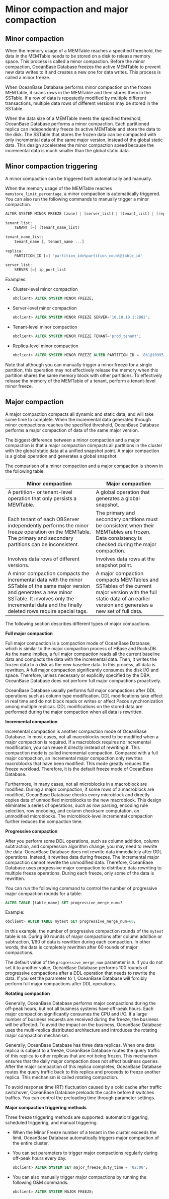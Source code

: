 Minor compaction and major compaction 
==========================================================



Minor compaction 
-------------------------------------

When the memory usage of a MEMTable reaches a specified threshold, the data in the MEMTable needs to be stored on a disk to release memory space. This process is called a minor compaction. Before the minor compaction, OceanBase Database freezes the active MEMTable to prevent new data writes to it and creates a new one for data writes. This process is called a minor freeze. 

When OceanBase Database performs minor compaction on the frozen MEMTable, it scans rows in the MEMTable and then stores them in the SSTable. If a row of data is repeatedly modified by multiple different transactions, multiple data rows of different versions may be stored in the SSTable. 

When the data size of a MEMTable meets the specified threshold, OceanBase Database performs a minor compaction. Each partitioned replica can independently freeze its active MEMTable and store the data to the disk. The SSTable that stores the frozen data can be compacted with only incremental data of the same major version, instead of the global static data. This design accelerates the minor compaction speed because the incremental data is much smaller than the global static data.

Minor compaction triggering 
------------------------------------

A minor compaction can be triggered both automatically and manually. 

When the memory usage of the MEMTable reaches `memstore_limit_percentage`, a minor compaction is automatically triggered. You can also run the following commands to manually trigger a minor compaction. 

```javascript
ALTER SYSTEM MINOR FREEZE [zone] | [server_list] | [tenant_list] | [replica]
 
tenant_list:
    TENANT [=] (tenant_name_list)
 
tenant_name_list:
    tenant_name [, tenant_name ...]
 
replica:
    PARTITION_ID [=] 'partition_idx%partition_count@table_id'
 
server_list:
    SERVER [=] ip_port_list
```



Examples:

* Cluster-level minor compaction

  ```sql
  obclient> ALTER SYSTEM MINOR FREEZE;
  ```

  

* Server-level minor compaction

  ```sql
  obclient> ALTER SYSTEM MINOR FREEZE SERVER='10.10.10.1:2882';
  ```

  

* Tenant-level minor compaction

  ```sql
  obclient> ALTER SYSTEM MINOR FREEZE TENANT='prod_tenant';
  ```

  

* Replica-level minor compaction

  ```sql
  obclient> ALTER SYSTEM MINOR FREEZE ALTER PARTITION_ID = '8%1@1099511627933';
  ```

  




Note that although you can manually trigger a minor freeze for a single partition, this operation may not effectively release the memory when this partition shares the same memory block with other partitions. To effectively release the memory of the MEMTable of a tenant, perform a tenant-level minor freeze. 

Major compaction 
-------------------------------------

A major compaction compacts all dynamic and static data, and will take some time to complete. When the incremental data generated through minor compactions reaches the specified threshold, OceanBase Database performs a major compaction of data of the same major version. 

The biggest difference between a minor compaction and a major compaction is that a major compaction compacts all partitions in the cluster with the global static data at a unified snapshot point. A major compaction is a global operation and generates a global snapshot. 

The comparison of a minor compaction and a major compaction is shown in the following table.


|                                                                                                       Minor compaction                                                                                                        |                                                                         **Major** compaction                                                                          |
|-------------------------------------------------------------------------------------------------------------------------------------------------------------------------------------------------------------------------------|-----------------------------------------------------------------------------------------------------------------------------------------------------------------------|
| A partition- or tenant-level operation that only persists a MEMTable.                                                                                                                                                         | A global operation that generates a global snapshot.                                                                                                                  |
| Each tenant of each OBServer independently performs the minor freeze operation on the MEMTable. The primary and secondary partitions can be inconsistent.                                                                     | The primary and secondary partitions must be consistent when their MEMTables are frozen. Data consistency is checked during the major compaction.                     |
| Involves data rows of different versions.                                                                                                                                                                                     | Involves data rows at the snapshot point.                                                                                                                             |
| A minor compaction compacts the incremental data with the minor SSTable of the same major version and generates a new minor SSTable. It involves only the incremental data and the finally deleted rows require special tags. | A major compaction compacts MEMTables and SSTables of the current major version with the full static data of an earlier version and generates a new set of full data. |



The following section describes different types of major compactions. 

**Full major compaction** 

Full major compaction is a compaction mode of OceanBase Database, which is similar to the major compaction process of HBase and RocksDB. As the name implies, a full major compaction reads all the current baseline data and compacts the data with the incremental data. Then, it writes the frozen data to a disk as the new baseline data. In this process, all data is rewritten. A full major compaction significantly consumes the disk I/O and space. Therefore, unless necessary or explicitly specified by the DBA, OceanBase Database does not perform full major compactions proactively. 

OceanBase Database usually performs full major compactions after DDL operations such as column type modification. DDL modifications take effect in real time and do not block reads or writes or affect Paxos synchronization among multiple replicas. DDL modifications on the stored data are performed during the major compaction when all data is rewritten. 

**Incremental compaction** 

Incremental compaction is another compaction mode of OceanBase Database. In most cases, not all macroblocks need to be modified when a major compaction is required. If a macroblock requires no incremental modification, you can reuse it directly instead of rewriting it. This compaction mode is called incremental compaction. Compared with a full major compaction, an Incremental major compaction only rewrites macroblocks that have been modified. This mode greatly reduces the freeze workload. Therefore, it is the default freeze mode of OceanBase Database. 

Furthermore, in many cases, not all microblocks in a macroblock are modified. During a major compaction, if some rows of a macroblock are modified, OceanBase Database checks every microblock and directly copies data of unmodified microblocks to the new macroblock. This design eliminates a series of operations, such as row parsing, encoding rule selection, row encoding, and column checksum computation, on unmodified microblocks. The microblock-level incremental compaction further reduces the compaction time. 

**Progressive compaction** 

After you perform some DDL operations, such as column addition, column subtraction, and compression algorithm change, you may need to rewrite the data. OceanBase Database does not rewrite data immediately after DDL operations. Instead, it rewrites data during freezes. The Incremental major compaction cannot rewrite the unmodified data. Therefore, OceanBase Database uses progressive major compaction to distribute data rewriting to multiple freeze operations. During each freeze, only some of the data is rewritten. 

You can run the following command to control the number of progressive major compaction rounds for a table:

```sql
ALTER TABLE [table_name] SET progressive_merge_num=?
```



Example:

```sql
obclient> ALTER TABLE mytest SET progressive_merge_num=60;
```



In this example, the number of progressive compaction rounds of the `mytest` table is `60`. During 60 rounds of major compactions after column addition or subtraction, 1/60 of data is rewritten during each compaction. In other words, the data is completely rewritten after 60 rounds of major compactions. 

The default value of the `progressive_merge_num` parameter is `0`. If you do not set it to another value, OceanBase Database performs 100 rounds of progressive compactions after a DDL operation that needs to rewrite the data. If you set the parameter to 1, OceanBase Database will forcibly perform full major compactions after DDL operations. 

**Rotating compaction** 

Generally, OceanBase Database performs major compactions during the off-peak hours, but not all business systems have off-peak hours. Each major compaction significantly consumes the CPU and I/O. If a large number of business requests are received during the freeze, the business will be affected. To avoid the impact on the business, OceanBase Database uses the multi-replica distributed architecture and introduces the rotating major compaction mechanism. 

Generally, OceanBase Database has three data replicas. When one data replica is subject to a freeze, OceanBase Database routes the query traffic of this replica to other replicas that are not being frozen. This mechanism ensures that the daily major compaction does not affect business queries. After the major compaction of this replica completes, OceanBase Database routes the query traffic back to this replica and proceeds to freeze another replica. This mechanism is called rotating compaction. 

To avoid response time (RT) fluctuation caused by a cold cache after traffic switchover, OceanBase Database preloads the cache before it switches traffics. You can control the preloading time through parameter settings. 

**Major compaction triggering methods** 

Three freeze triggering methods are supported: automatic triggering, scheduled triggering, and manual triggering. 

* When the Minor Freeze number of a tenant in the cluster exceeds the limit, OceanBase Database automatically triggers major compaction of the entire cluster.

  

* You can set parameters to trigger major compactions regularly during off-peak hours every day. 

  ```sql
  obclient> ALTER SYSTEM SET major_freeze_duty_time = '02:00';
  ```

  

* You can also manually trigger major compactions by running the following O\&M commands. 

  ```sql
  obclient> ALTER SYSTEM MAJOR FREEZE;
  ```

  



